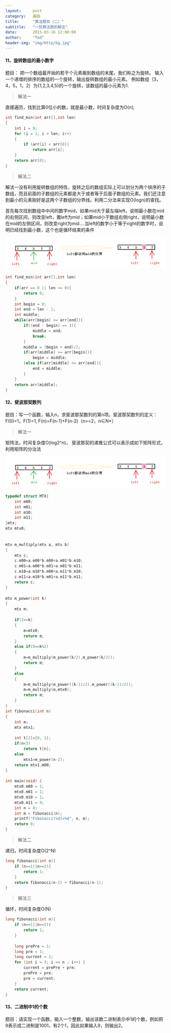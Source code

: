 ```yaml
---
layout:     post
category:   基础
title:      "算法题目（二）"
subtitle:   "一些算法题的解法"
date:       2015-03-16 12:00:00
author:     "Ted"
header-img: "img/Http/bg.jpg"
---
```




#### 11、旋转数组的最小数字

题目： 把一个数组最开始的若干个元素搬到数组的末尾，我们称之为旋转。 输入一个递增的排序的数组的一个旋转，输出旋转数组的最小元素。 例如数组｛3，4，5，1，2｝为{1,2,3,4,5}的一个旋转，该数组的最小元素为1.

> 解法一

直接遍历，找到比第0位小的数，就是最小数，时间复杂度为O(n);

```c
int find_min(int arr[],int len)
{
    int i = 0;
    for (i = 1; i < len; i++)
    {
        if (arr[i] < arr[0])
            return arr[i];
    }
    return arr[0];
}
```

> 解法二

解法一没有利用旋转数组的特性，旋转之后的数组实际上可以划分为两个排序的子数组，而且前面的子数组的元素都是大于或者等于后面子数组的元素。我们还注意到最小的元素刚好是这两个子数组的分界线。利用二分法来实现O(logn)的查找。

首先每次找到数组中中间的数字mid，如果mid大于最左端left，说明最小数在mid的右侧区间，则改变left，置left为mid；如果mid小于数组右侧right，说明最小数在mid的左侧区间，则改变right为mid….当left的数字小于等于right的数字时，说明已经找到最小数，这个也是循环结束的条件

![img](/img/Simple_1/29.png)

```c
int find_min(int arr[],int len)
{
    if(arr == 0 || len <= 0){
        return 0;
    }
    int begin = 0;
    int end = len - 1;
    int middle;
    while(arr[begin] >= arr[end]){
        if((end - begin) == 1){
            middle = end;
            break;
        }
        middle = (begin + end)/2;
        if(arr[middle] >= arr[begin]){
            begin = middle;
        }else if(arr[middle] <= arr[end]){
            end = middle;
        }
    }
    return arr[middle];
}
```

#### 12、斐波那契数列

题目：写一个函数，输入n，求斐波那契数列的第n项。斐波那契数列的定义：F(0)=1，F(1)=1, F(n)=F(n-1)+F(n-2)（n>=2，n∈N*）

> 解法一

矩阵法，时间复杂度O(log2^n)， 斐波那契的递推公式可以表示成如下矩阵形式，利用矩阵的分治法

![img](/img/Simple_1/29.png)

```c
typedef struct MTX{
    int m00;
    int m01;
    int m10;
    int m11;
}mtx;
mtx mtx0;


mtx m_multiply(mtx a, mtx b)
{
    mtx c;
    c.m00=a.m00*b.m00+a.m01*b.m10;
    c.m01=a.m00*b.m01+a.m01*b.m11;
    c.m10=a.m10*b.m00+a.m11*b.m10;
    c.m11=a.m10*b.m01+a.m11*b.m11;
    return c;
}

mtx m_power(int k)
{
    mtx m;

    if(1==k)
    {
        m=mtx0;
        return m;
    }
    else if(0==k%2)
    {
        m=m_multiply(m_power(k/2),m_power(k/2));
        return m;
    }
    else
    {
        m=m_multiply(m_power((k-1)/2),m_power((k-1)/2));
        m=m_multiply(m,mtx0);
        return m;
    }
}
int fibonacci(int n)
{
    int m;
    mtx mtx1;

    int t[2]={0, 1};
    if(n<3)
        return t[n];
    else
        mtx1=m_power(n-2);
    return mtx1.m00;
}

int main(void) {
    mtx0.m00 = 1;
    mtx0.m01 = 1;
    mtx0.m10 = 1;
    mtx0.m11 = 0;
    int n = 8;
    int m = fibonacci(n);
    printf("Fibonacci(%d)=%d", n, m);
    return 0;
}
```

> 解法二

递归，时间复杂度O(2^N)

```c
long fibonacci(int n){
    if (n==1||n==2){
        return 1;
    }
    return fibonacci(n-2) + fibonacci(n-1);
}
```

> 解法三

循环，时间复杂度O(N)

```C
long fibonacci(int n){
    if (n==1||n==2){
        return 1;
    }

    long prePre = 1;
    long pre = 1;
    long current = 2;
    for (int i = 3; i <= n ; i++) {
        current = prePre + pre;
        prePre = pre;
        pre = current;
    }
    return current;
}
```

#### 13、二进制中1的个数

题目：请实现一个函数，输入一个整数，输出该数二进制表示中1的个数，例如把9表示成二进制是1001，有2个1，因此如果输入9，则输出2。